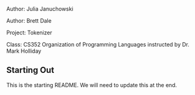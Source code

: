 Author: Julia Januchowski

Author: Brett Dale

Project: Tokenizer

Class: CS352 Organization of Programming Languages instructed by Dr. Mark Holliday

## Starting Out
This is the starting README. We will need to update this at the end.